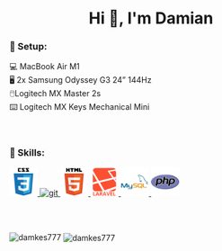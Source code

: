 <h1 align="center">Hi 👋, I'm Damian</h1>

<h3 align="left">💾 Setup:</h3>
  <a>💻 MacBook Air M1</a></br>
  <a>🖥️ 2x Samsung Odyssey G3 24” 144Hz </a></br> 
  <a>🖱️Logitech MX Master 2s </a></br>
  <a>⌨️ Logitech MX Keys Mechanical Mini </a></br>
</br>
</br>
<h3 align="left">🧠 Skills:</h3>
<p align="left"> <a href="https://www.w3schools.com/css/" target="_blank" rel="noreferrer"> <img src="https://raw.githubusercontent.com/devicons/devicon/master/icons/css3/css3-original-wordmark.svg" alt="css3" width="50" height="50"/> </a> <a href="https://git-scm.com/" target="_blank" rel="noreferrer"> <img src="https://www.vectorlogo.zone/logos/git-scm/git-scm-icon.svg" alt="git" width="50" height="50"/> </a> <a href="https://www.w3.org/html/" target="_blank" rel="noreferrer"> <img src="https://raw.githubusercontent.com/devicons/devicon/master/icons/html5/html5-original-wordmark.svg" alt="html5" width="50" height="50"/> </a> <a href="https://laravel.com/" target="_blank" rel="noreferrer"> <img src="https://raw.githubusercontent.com/devicons/devicon/master/icons/laravel/laravel-plain-wordmark.svg" alt="laravel" width="50" height="50"/> </a> <a href="https://www.mysql.com/" target="_blank" rel="noreferrer"> <img src="https://raw.githubusercontent.com/devicons/devicon/master/icons/mysql/mysql-original-wordmark.svg" alt="mysql" width="50" height="50"/> </a> <a href="https://www.php.net" target="_blank" rel="noreferrer"> <img src="https://raw.githubusercontent.com/devicons/devicon/master/icons/php/php-original.svg" alt="php" width="50" height="50"/> </a> </p>
</br>
</br>
<p><img align="left" src="https://github-readme-stats.vercel.app/api/top-langs?username=damkes777&show_icons=true&locale=en&layout=compact" alt="damkes777" /></p>

<p>&nbsp;<img align="center" src="https://github-readme-stats.vercel.app/api?username=damkes777&show_icons=true&locale=en" alt="damkes777" /></p>
